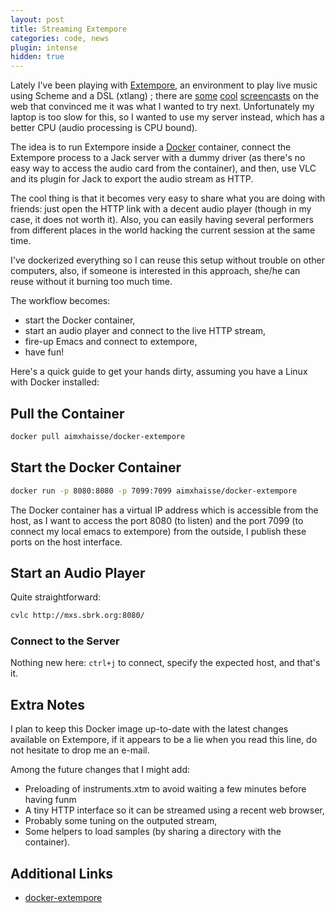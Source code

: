 ```yaml
---
layout: post
title: Streaming Extempore
categories: code, news
plugin: intense
hidden: true
---
```


Lately I've been playing with
[Extempore](http://extempore.moso.com.au/), an environment to play
live music using Scheme and a DSL (xtlang) ; there are
[some](https://www.youtube.com/watch?v=GSGKEy8vHqg)
[cool](http://benswift.me/2013/12/16/new-screencast-asmodeus-redux/)
[screencasts](http://benswift.me/2014/02/17/new-screencast-another-late-christmas/)
on the web that convinced me it was what I wanted to try
next. Unfortunately my laptop is too slow for this, so I wanted to use
my server instead, which has a better CPU (audio processing is CPU
bound).

The idea is to run Extempore inside a
[Docker](https://www.docker.com/) container, connect the Extempore
process to a Jack server with a dummy driver (as there's no easy way
to access the audio card from the container), and then, use VLC and
its plugin for Jack to export the audio stream as HTTP.

The cool thing is that it becomes very easy to share what you are
doing with friends: just open the HTTP link with a decent audio player
(though in my case, it does not worth it). Also, you can easily having
several performers from different places in the world hacking the
current session at the same time.

I've dockerized everything so I can reuse this setup without trouble
on other computers, also, if someone is interested in this approach,
she/he can reuse without it burning too much time.

The workflow becomes:

* start the Docker container,
* start an audio player and connect to the live HTTP stream,
* fire-up Emacs and connect to extempore,
* have fun!

Here's a quick guide to get your hands dirty, assuming you have a
Linux with Docker installed:

## Pull the Container

```bash
docker pull aimxhaisse/docker-extempore
```

## Start the Docker Container

```bash
docker run -p 8080:8080 -p 7099:7099 aimxhaisse/docker-extempore
```

The Docker container has a virtual IP address which is accessible from
the host, as I want to access the port 8080 (to listen) and the port
7099 (to connect my local emacs to extempore) from the outside, I
publish these ports on the host interface.

## Start an Audio Player

Quite straightforward:

```bash
cvlc http://mxs.sbrk.org:8080/
```

### Connect to the Server

Nothing new here: `ctrl+j` to connect, specify the expected host, and
that's it.

## Extra Notes

I plan to keep this Docker image up-to-date with the latest changes
available on Extempore, if it appears to be a lie when you read this
line, do not hesitate to drop me an e-mail.

Among the future changes that I might add:

* Preloading of instruments.xtm to avoid waiting a few minutes before having funm
* A tiny HTTP interface so it can be streamed using a recent web browser,
* Probably some tuning on the outputed stream,
* Some helpers to load samples (by sharing a directory with the container).

## Additional Links

* [docker-extempore](https://index.docker.io/u/aimxhaisse/docker-extempore/)
